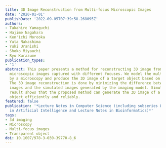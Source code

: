 ```yaml
---
title: 3D Image Reconstruction from Multi-focus Microscopic Images
date: '2020-01-01'
publishDate: '2022-09-05T07:39:58.268095Z'
authors:
- Takahiro Yamaguchi
- Hajime Nagahara
- Ken'ichi Morooka
- Yuta Nakashima
- Yuki Uranishi
- Shoko Miyauchi
- Ryo Kurazume
publication_types:
- '1'
abstract: This paper presents a method for reconstructing 3D image from multi-focus
  microscopic images captured with different focuses. We model the multi-focus imaging
  by a microscopy and produce the 3D image of a target object based on the model.
  The 3D image reconstruction is done by minimizing the difference between the observed
  images and the simulated images generated by the imaging model. Simulation and experimental
  result shows that the proposed method can generate the 3D image of a transparent
  object efficiently and reliably.
featured: false
publication: '*Lecture Notes in Computer Science (including subseries Lecture Notes
  in Artificial Intelligence and Lecture Notes in Bioinformatics)*'
tags:
- 3d imaging
- Microscopy
- Multi-focus images
- Transparent object
doi: 10.1007/978-3-030-39770-8_6
---
```


